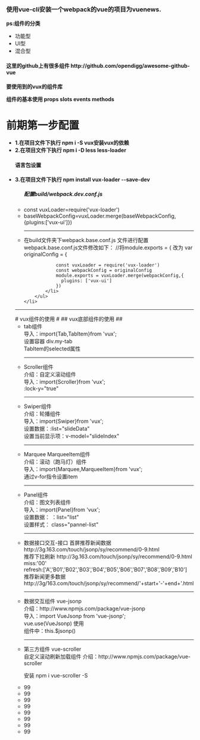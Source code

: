 <h3>使用vue-cli安装一个webpack的vue的项目为vuenews.</h3>

<b>ps:组件的分类</b>
<ul>
<li>功能型</li>
<li>UI型</li>
<li>混合型</li>
</ul>
<h4>这里的github上有很多组件 http://github.com/opendigg/awesome-github-vue</h4>

**要使用到的vux的组件库**<br/>

**组件的基本使用
props
slots
events
methods**
# 前期第一步配置 #
<ul>
	<li><b>1.在项目文件下执行 npm i -S vux安装vux的依赖</b></li>
	<li><b>2.在项目文件下执行 npm i -D less less-loader</b></li>
	<h4>语言包设置</h4>
	<li>
		<b>3.在项目文件下执行 npm install vux-loader --save-dev </b>
		<ul>
			<h5>配置build/webpack.dev.conf.js</h5>
			<li>const vuxLoader=require('vux-loader')</li>
			<li>baseWebpackConfig=vuxLoader.merge(baseWebpackConfig,{plugins:['vux-ui']})</li><hr>
			<li>
				在build文件夹下webpack.base.conf.js 文件进行配置​
				webpack.base.conf.js文件修改如下：
				//将module.exports = {
					改为
					var originalConfig = {

				const vuxLoader = require('vux-loader')
				const webpackConfig = originalConfig
				module.exports = vuxLoader.merge(webpackConfig,{
				  plugins: ['vux-ui']
				})
			</li>
		</ul>
	</li>
</ul>	
<hr>
# vux组件的使用 #
## vux底部组件的使用 ##
<ul>
<li>
	tab组件<br>
导入：import{Tab,TabItem}from 'vux';<br>
设置容器 div.my-tab<br>
TabItem的selected属性
</li>
<hr>
<li>
Scroller组件<br>
介绍：自定义滚动组件<br>
导入：import{Scroller}from 'vux';<br>
:lock-y="true"
</li>
<hr>
<li>
Swiper组件<br>
介绍：轮播组件<br>
导入：import{Swiper}from 'vux';<br>
设置数据：:list="slideData"<br>
设置当前显示项：v-model="slideIndex"
</li>
<hr>
<li>
Marquee MarqueeItem组件<br>
介绍：滚动（跑马灯）组件<br>
导入：import{Marquee,MarqueeItem}from 'vux';<br>
通过v-for指令设置item<br>
</li>
<hr>
<li>
Panel组件<br>
介绍：图文列表组件<br>
导入：import{Panel}from 'vux';<br>
设置数据： ：list="list"<br>
设置样式： class="pannel-list"
</li>
<hr>
<li>
数据接口交互-接口
首屏推荐新闻数据
http://3g.163.com/touch/jsonp/sy/recommend/0-9.html<br>
推荐下拉刷新
http://3g.163.com/touch/jsonp/sy/recommend/0-9.html<br>
miss:'00'<br>
refresh:['A','B01','B02','B03','B04','B05','B06','B07','B08','B09','B10']<Br>
推荐新闻更多数据
http://3g/163.com/touch/jsonp/sy/recommend/'+start+'-'+end+'.html
</li>
<hr>
<li>
数据交互组件 vue-jsonp<br>
介绍：http://www.npmjs.com/package/vue-jsonp<br>
导入：import VueJsonp from 'vue-jsonp';<br>
vue.use(VueJsonp)
使用<br>
组件中：this.$jsonp() 
</li>
<hr>
<li>
第三方组件 vue-scroller<br>
自定义滚动刷新加载组件
介绍：http://www.npmjs.com/package/vue-scroller<br>

安装 npm i vue-scroller -S<br>
</li>
<li>99</li>
<li>99</li>
<li>99</li>
<li>99</li>
<li>99</li>
<li>99</li>
<li>99</li>
<li>99</li>
</ul>
	
	


